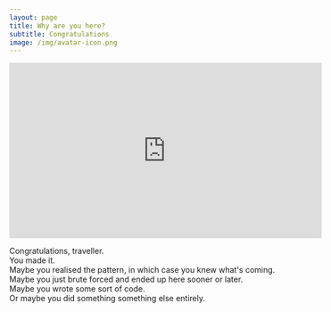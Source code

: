 ```yaml
---
layout: page
title: Why are you here?
subtitle: Congratulations
image: /img/avatar-icon.png
---
```


<iframe width="560" height="315" src="https://www.youtube.com/embed/dQw4w9WgXcQ?autoplay=1" frameborder="0" allow="accelerometer; autoplay; encrypted-media; gyroscope; picture-in-picture" allowfullscreen></iframe>

Congratulations, traveller.  
You made it.  
Maybe you realised the pattern, in which case you knew what's coming.  
Maybe you just brute forced and ended up here sooner or later.  
Maybe you wrote some sort of code.  
Or maybe you did something something else entirely.  
